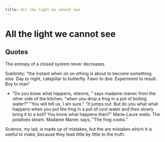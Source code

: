 ```yaml
---
title: All the light we cannot see
---
```

# All the light we cannot see
## Quotes

The entropy of a closed system never decreases

Sublimity: "the instant when on on ething is about to become something else. Day to night, catepillar to butterfly. Fawn to doe. Experiment to result. Boy to man"

-
	"Do you know what happens, etienne, " says madame manec from 
the other side of the kitchen, "when you drop a frog in a pot of boiling 
water?"
	"You will tell us, I am sure."
	"It jumps out. But do you what what happens when you put the 
frog in a pot of cool water and then slowly bring it to a boil? You know 
what happens then?"
	Marie-Laure waits. The potatoes steam.
	Madame Manec says, "The frog cooks."

Science, my lad, is made up of mistakes, but the are mistakes which it is useful to make, because they lead little by little to the truth.


